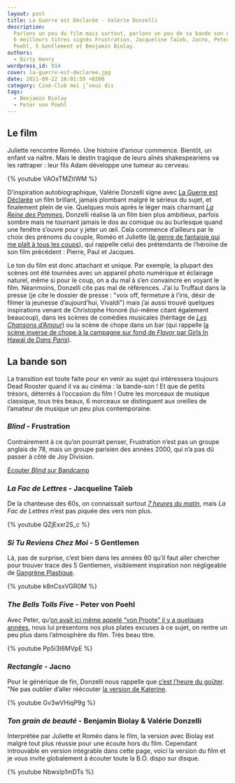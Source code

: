 ```yaml
---
layout: post
title: La Guerre est Déclarée - Valérie Donzelli
description:
  Parlons un peu du film mais surtout, parlons un peu de sa bande son et de ses
  6 meilleurs titres signés Frustration, Jacqueline Taïeb, Jacno, Peter von
  Poehl, 5 Gentlement et Benjamin Biolay.
authors:
  - Dirty Henry
wordpress_id: 914
cover: la-guerre-est-declaree.jpg
date: 2011-09-22 16:01:59 +0200
category: Ciné-Club moi j’vous dis
tags:
  - Benjamin Biolay
  - Peter von Poehl
---
```


## Le film

Juliette rencontre Roméo. Une histoire d’amour commence. Bientôt, un enfant va
naître. Mais le destin tragique de leurs aînés shakespeariens va les rattraper :
leur fils Adam développe une tumeur au cerveau.

{% youtube VAOxTMZtiWM %}

D’inspiration autobiographique, Valérie Donzelli signe avec [La Guerre est
Déclarée][0] un film brillant, jamais plombant malgré le sérieux du sujet, et
finalement plein de vie. Quelques mois après le léger mais charmant [_La Reine
des Pommes_][1], Donzelli réalise là un film bien plus ambitieux, parfois sombre
mais ne tournant jamais le dos au comique ou au burlesque quand une fenêtre
s’ouvre pour y jeter un œil. Cela commence d’ailleurs par le choix des prénoms
du couple, Roméo et Juliette ([le genre de fantaisie qui me plaît à tous les
coups][i268]), qui rappelle celui des prétendants de l’héroïne de son film
précédent : Pierre, Paul et Jacques.

Le ton du film est donc attachant et unique. Par exemple, la plupart des scènes
ont été tournées avec un appareil photo numérique et éclairage naturel, même si
pour le coup, on a du mal à s’en convaincre en voyant le film. Néanmoins,
Donzelli cite pas mal de références. J’ai lu Truffaut dans la presse (je cite le
dossier de presse : "voix off, fermeture à l’iris, désir de filmer la jeunesse
d’aujourd’hui, Vivaldi") mais j’ai aussi trouvé quelques inspirations venant de
Christophe Honoré (lui-même citant également beaucoup), dans les scènes de
comédies musicales (héritage de [_Les Chansons d’Amour_][2]) ou la scène de
chope dans un bar (qui rappelle [la scène inverse de chope à la campagne sur
fond de _Flavor_ par Girls In Hawaï de _Dans Paris_][3]).

## La bande son

La transition est toute faite pour en venir au sujet qui intéressera toujours
Dead Rooster quand il va au cinéma : la bande-son ! Et que de petits trésors,
déterrés à l’occasion du film ! Outre les morceaux de musique classique, tous
très beaux, 6 morceaux se distinguent aux oreilles de l’amateur de musique un
peu plus contemporaine.

### _Blind_ - Frustration

Contrairement à ce qu’on pourrait penser, Frustration n’est pas un groupe
anglais de 78, mais un groupe parisien des années 2000, qui n’a pas dû passer à
côté de Joy Division.

[Écouter _Blind_ sur Bandcamp][4]

### _La Fac de Lettres_ - Jacqueline Taïeb

De la chanteuse des 60s, on connaissait surtout [_7 heures du matin_][5], mais
_La Fac de Lettres_ n’est pas piquée des vers non plus.

{% youtube QZjExxr2S_c %}

### _Si Tu Reviens Chez Moi_ - 5 Gentlemen

Là, pas de surprise, c’est bien dans les années 60 qu’il faut aller chercher
pour trouver trace des 5 Gentlemen, visiblement inspiration non négligeable de
[Gangrène Plastique][6].

{% youtube k8nCsxVGR0M %}

### _The Bells Tolls Five_ - Peter von Poehl

Avec Peter, qu’[on avait ici même appelé “von Proote” il y a quelques
années][i235], nous lui présentons nos plus plates excuses à ce sujet, on rentre
un peu plus dans l’atmosphère du film. Très beau titre.

{% youtube Pp5i3I6MVpE %}

### _Rectangle_ - Jacno

Pour le générique de fin, Donzelli nous rappelle que [c’est l’heure du
goûter][7]. "Ne pas oublier d’aller réécouter [la version de Katerine][i744].

{% youtube Gv3wVHiqP9g %}

### _Ton grain de beauté_ - Benjamin Biolay & Valérie Donzelli

Interprétée par Juliette et Roméo dans le film, la version avec Biolay est
malgré tout plus réussie pour une écoute hors du film. Cependant introuvable en
version intégrable dans cette page, voici la version du film et je vous invite
globalement à écouter toute la B.O. dispo sur disque.

{% youtube NbwsIp1mDTs %}

[i235]: https://www.deadrooster.org/keren-ann-au-havre/
[i268]: https://www.deadrooster.org/gentille/
[i744]: https://www.deadrooster.org/epilogue-du-concours-katerine/
[1]: https://www.themoviedb.org/movie/53988-la-reine-des-pommes
[2]: https://www.themoviedb.org/movie/14448-les-chansons-d-amour
[3]:
  https://www.youtube.com/watch?v=yeXKQUSk0Ck
  "Dans Paris, la scène avec Flavor, de Girls in Hawaii"
[4]: https://frustrationblind.bandcamp.com/track/blind-2
[5]: https://song.link/fr/i/724379718 "7 heures du mat, de Jacqueline Taïeb"
[6]:
  https://www.youtube.com/watch?v=-hqVNL-yeKI
  "Révolution, de Gangrène Plastique, dans le film Mes Meilleurs Copains"
[7]:
  https://youtu.be/ZQPu374PPq0
  "Pub Nesquick avec Groquick, avec Jacno en bande-son"
[0]: https://www.themoviedb.org/movie/73562-la-guerre-est-d-clar-e
